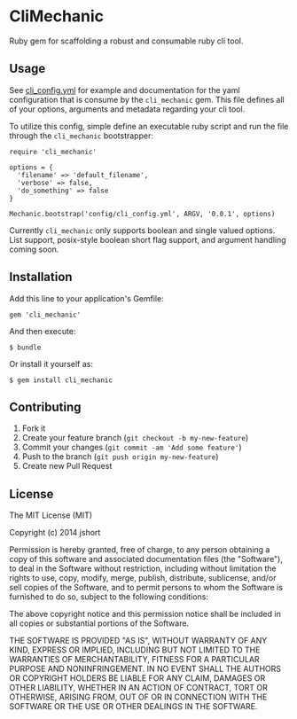 # CliMechanic

Ruby gem for scaffolding a robust and consumable ruby cli tool.

## Usage

See [cli_config.yml](config/cli_config.yml) for example and documentation for the yaml configuration that is consume by the `cli_mechanic` gem.  This file defines all of your options, arguments and metadata regarding your cli tool.

To utilize this config, simple define an executable ruby script and run the file through the `cli_mechanic` bootstrapper:

    require 'cli_mechanic'

    options = {
      'filename' => 'default_filename',
      'verbose' => false,
      'do_something' => false
    }

    Mechanic.bootstrap('config/cli_config.yml', ARGV, '0.0.1', options)

Currently `cli_mechanic` only supports boolean and single valued options.  List support, posix-style boolean short flag support, and argument handling coming soon.

## Installation

Add this line to your application's Gemfile:

    gem 'cli_mechanic'

And then execute:

    $ bundle

Or install it yourself as:

    $ gem install cli_mechanic

## Contributing

1. Fork it
2. Create your feature branch (`git checkout -b my-new-feature`)
3. Commit your changes (`git commit -am 'Add some feature'`)
4. Push to the branch (`git push origin my-new-feature`)
5. Create new Pull Request

## License

The MIT License (MIT)

Copyright (c) 2014 jshort

Permission is hereby granted, free of charge, to any person obtaining a copy of
this software and associated documentation files (the "Software"), to deal in
the Software without restriction, including without limitation the rights to
use, copy, modify, merge, publish, distribute, sublicense, and/or sell copies of
the Software, and to permit persons to whom the Software is furnished to do so,
subject to the following conditions:

The above copyright notice and this permission notice shall be included in all
copies or substantial portions of the Software.

THE SOFTWARE IS PROVIDED "AS IS", WITHOUT WARRANTY OF ANY KIND, EXPRESS OR
IMPLIED, INCLUDING BUT NOT LIMITED TO THE WARRANTIES OF MERCHANTABILITY, FITNESS
FOR A PARTICULAR PURPOSE AND NONINFRINGEMENT. IN NO EVENT SHALL THE AUTHORS OR
COPYRIGHT HOLDERS BE LIABLE FOR ANY CLAIM, DAMAGES OR OTHER LIABILITY, WHETHER
IN AN ACTION OF CONTRACT, TORT OR OTHERWISE, ARISING FROM, OUT OF OR IN
CONNECTION WITH THE SOFTWARE OR THE USE OR OTHER DEALINGS IN THE SOFTWARE.

